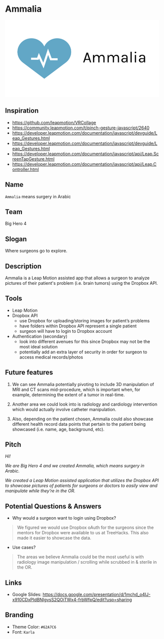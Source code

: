 # Ammalia

![logo](branding/Horizontal.png)

## Inspiration

- https://github.com/leapmotion/VRCollage
- https://community.leapmotion.com/t/pinch-gesture-javascript/2640
- https://developer.leapmotion.com/documentation/javascript/devguide/Leap_Gestures.html
- https://developer.leapmotion.com/documentation/javascript/devguide/Leap_Gestures.html
- https://developer.leapmotion.com/documentation/javascript/api/Leap.ScreenTapGesture.html
- https://developer.leapmotion.com/documentation/javascript/api/Leap.Controller.html

## Name

`Ammalia` means surgery in Arabic

## Team

Big Hero 4

## Slogan

Where surgeons go to explore.

## Description

Ammalia is a Leap Motion assisted app that allows a surgeon to analyze pictures of their patient's problem (i.e. brain tumors) using the Dropbox API.

## Tools

- Leap Motion
- Dropbox API
    - use Dropbox for uploading/storing images for patient’s problems
    - have folders within Dropbox API represent a single patient
    - surgeon will have to login to Dropbox account
- Authentication (secondary)
    - look into different avenues for this since Dropbox may not be the most ideal solution
    - potentially add an extra layer of security in order for surgeon to access medical records/photos

## Future features

1. We can see Ammalia potentially pivoting to include 3D manipulation of MRI and CT scans mid-procedure, which is important when, for example, determining the extent of a tumor in real-time.

2. Another area we could look into is radiology and cardiology intervention which would actually involve catheter manipulation.

3. Also, depending on the patient chosen, Ammalia could also showcase different health record data points that pertain to the patient being showcased
(i.e. name, age, background, etc).

## Pitch

<i>
Hi!

We are Big Hero 4 and we created Ammalia, which means surgery in Arabic.

We created a Leap Motion assisted application that utilizes the Dropbox API to showcase pictures of patients for surgeons or doctors to easily view and manipulate while they’re in the OR.
</i>

## Potential Questions & Answers

- Why would a surgeon want to login using Dropbox?

> We figured we would use Dropbox oAuth for the surgeons since the mentors for Dropbox were available to us at TreeHacks. This also made it easier to showcase the data.

- Use cases?

> The areas we believe Ammalia could be the most useful is with radiology image manipulation / scrolling while scrubbed in & sterile in the OR.

## Links

- Google Slides: https://docs.google.com/presentation/d/1mchd_o4IJ-x910CDxPIdBNIgvsS2QOiTWx4-frbWfpQ/edit?usp=sharing

## Branding

- Theme Color: `#62A7C6`
- Font: `Karla`
